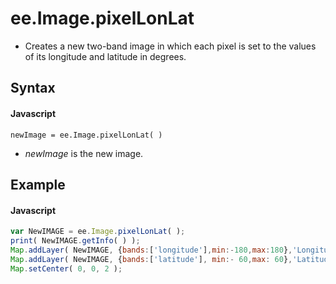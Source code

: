 # ee.Image.pixelLonLat
- Creates a new two-band image in which each pixel is set to the values of its longitude and latitude in degrees.

## Syntax

#### Javascript
```
newImage = ee.Image.pixelLonLat( )
```

- *newImage* is the new image.

## Example

#### Javascript
```javascript
var NewIMAGE = ee.Image.pixelLonLat( );
print( NewIMAGE.getInfo( ) );  
Map.addLayer( NewIMAGE, {bands:['longitude'],min:-180,max:180},'Longitude' );
Map.addLayer( NewIMAGE, {bands:['latitude'], min:- 60,max: 60},'Latitude'  );
Map.setCenter( 0, 0, 2 );
```
